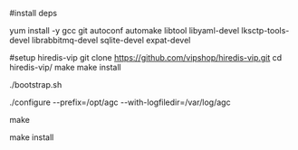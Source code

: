 #install deps

yum install -y gcc git autoconf automake libtool libyaml-devel lksctp-tools-devel librabbitmq-devel sqlite-devel expat-devel


#setup hiredis-vip
git clone https://github.com/vipshop/hiredis-vip.git
cd hiredis-vip/
make
make install


./bootstrap.sh


./configure --prefix=/opt/agc --with-logfiledir=/var/log/agc


make


make install

